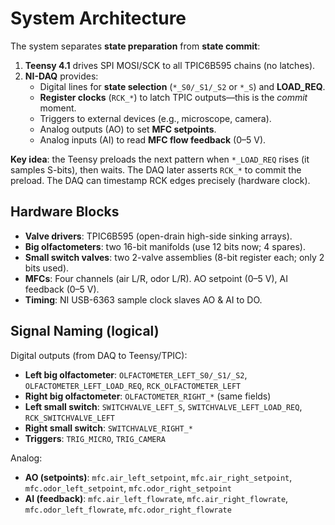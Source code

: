 # System Architecture

The system separates **state preparation** from **state commit**:

1. **Teensy 4.1** drives SPI MOSI/SCK to all TPIC6B595 chains (no latches).
2. **NI-DAQ** provides:
   - Digital lines for **state selection** (`*_S0/_S1/_S2` or `*_S`) and **LOAD_REQ**.
   - **Register clocks** (`RCK_*`) to latch TPIC outputs—this is the *commit* moment.
   - Triggers to external devices (e.g., microscope, camera).
   - Analog outputs (AO) to set **MFC setpoints**.
   - Analog inputs (AI) to read **MFC flow feedback** (0–5 V).

**Key idea**: the Teensy preloads the next pattern when `*_LOAD_REQ` rises (it samples S-bits), then waits. The DAQ later asserts `RCK_*` to commit the preload. The DAQ can timestamp RCK edges precisely (hardware clock).

## Hardware Blocks

- **Valve drivers**: TPIC6B595 (open-drain high-side sinking arrays).
- **Big olfactometers**: two 16-bit manifolds (use 12 bits now; 4 spares).
- **Small switch valves**: two 2-valve assemblies (8-bit register each; only 2 bits used).
- **MFCs**: Four channels (air L/R, odor L/R). AO setpoint (0–5 V), AI feedback (0–5 V).
- **Timing**: NI USB-6363 sample clock slaves AO & AI to DO.

## Signal Naming (logical)

Digital outputs (from DAQ to Teensy/TPIC):

- **Left big olfactometer**: `OLFACTOMETER_LEFT_S0/_S1/_S2`, `OLFACTOMETER_LEFT_LOAD_REQ`, `RCK_OLFACTOMETER_LEFT`
- **Right big olfactometer**: `OLFACTOMETER_RIGHT_*` (same fields)
- **Left small switch**: `SWITCHVALVE_LEFT_S`, `SWITCHVALVE_LEFT_LOAD_REQ`, `RCK_SWITCHVALVE_LEFT`
- **Right small switch**: `SWITCHVALVE_RIGHT_*`
- **Triggers**: `TRIG_MICRO`, `TRIG_CAMERA`

Analog:

- **AO (setpoints)**: `mfc.air_left_setpoint`, `mfc.air_right_setpoint`, `mfc.odor_left_setpoint`, `mfc.odor_right_setpoint`
- **AI (feedback)**: `mfc.air_left_flowrate`, `mfc.air_right_flowrate`, `mfc.odor_left_flowrate`, `mfc.odor_right_flowrate`
